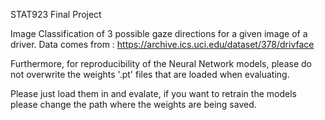 STAT923 Final Project 

Image Classification of 3 possible gaze directions for a given image of a driver. 
Data comes from : https://archive.ics.uci.edu/dataset/378/drivface

Furthermore, for reproducibility of the Neural Network models, please do not overwrite the weights '.pt' files that are loaded when evaluating. 

Please just load them in and evalate, if you want to retrain the models please change the path where the weights are being saved. 

